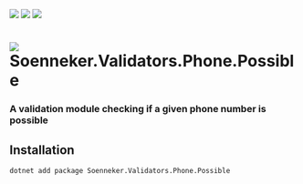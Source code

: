 ﻿[![](https://img.shields.io/nuget/v/soenneker.validators.phone.possible.svg?style=for-the-badge)](https://www.nuget.org/packages/soenneker.validators.phone.possible/)
[![](https://img.shields.io/github/actions/workflow/status/soenneker/soenneker.validators.phone.possible/publish-package.yml?style=for-the-badge)](https://github.com/soenneker/soenneker.validators.phone.possible/actions/workflows/publish-package.yml)
[![](https://img.shields.io/nuget/dt/soenneker.validators.phone.possible.svg?style=for-the-badge)](https://www.nuget.org/packages/soenneker.validators.phone.possible/)

# ![](https://user-images.githubusercontent.com/4441470/224455560-91ed3ee7-f510-4041-a8d2-3fc093025112.png) Soenneker.Validators.Phone.Possible
### A validation module checking if a given phone number is possible

## Installation

```
dotnet add package Soenneker.Validators.Phone.Possible
```
